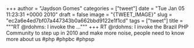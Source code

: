 
+++
author = "Jaydson Gomes"
categories = ["tweet"]
date = "Tue Jan 05 11:23:31 +0000 2010"
draft = false
image = "{TWEET_IMAGE}"
slug = "ec2a6e4ed7bf07a447343b0a662bbd9122e1f1cd"
tags = ["tweet"]
title = """RT @rdohms: I invoke the ..."""
+++
RT @rdohms: I invoke the Brazil PHP Community to step up in 2010 and make more noise, people need to know more about us #php #phpbc #phpsp
